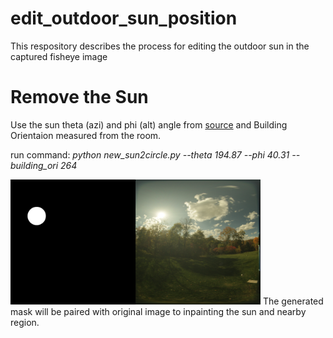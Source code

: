 # edit_outdoor_sun_position
This respository describes the process for editing the outdoor sun in the captured fisheye image


# Remove the Sun 

Use the sun theta (azi) and phi (alt) angle from [source](https://www.suncalc.org/#/27.6936,-97.5195,3/2024.01.23/16:05/1/3) and Building Orientaion measured from the room. 

run command: *python new_sun2circle.py --theta 194.87 --phi 40.31 --building_ori 264*

<img src="sun_mask.png" width="200" height="200"/><img src="IMG_0067.JPG" width="200" height="200"/>
The generated mask will be paired with original image to inpainting the sun and nearby region.


 
